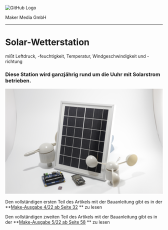 ![GitHub Logo](http://www.heise.de/make/icons/make_logo.png)

Maker Media GmbH
*** 

# Solar-Wetterstation

mißt Leftdruck, -feuchtigkeit, Temperatur, Windgeschwindigkeit und -richtung

### Diese Station wird ganzjährig rund um die Uuhr mit Solarstrom betrieben.

![Picture](https://github.com/MakeMagazinDE/Solar-Wetterstation/blob/main/_MG_9567.JPG)

Den vollständigen ersten Teil des Artikels mit der Bauanleitung gibt es in der **[Make-Ausgabe 4/22 ab Seite 32]([https://www.heise.de/select/make/2022/3/2129508532270595271](https://www.heise.de/select/make/2022/4/2216407360229342785)) ** zu lesen

Den vollständigen zweiten Teil des Artikels mit der Bauanleitung gibt es in der **[Make-Ausgabe 5/22 ab Seite 58]([https://www.heise.de/select/make/2022/5/2221507100729868321](https://www.heise.de/select/make/2022/4/2216407360229342785)) ** zu lesen
